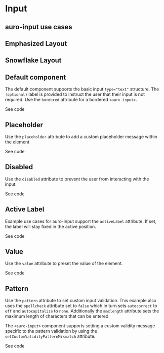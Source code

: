 # Input

<!-- AURO-GENERATED-CONTENT:START (FILE:src=./../docs/partials/description.md) -->
<!-- AURO-GENERATED-CONTENT:END -->

## auro-input use cases

<!-- AURO-GENERATED-CONTENT:START (FILE:src=./../docs/partials/useCases.md) -->
<!-- AURO-GENERATED-CONTENT:END -->

## Emphasized Layout

<div class="exampleWrapper--ondark">
  <!-- AURO-GENERATED-CONTENT:START (FILE:src=./../apiExamples/emphasized/basic.html) -->
  <!-- AURO-GENERATED-CONTENT:END -->
</div>

## Snowflake Layout

<div class="exampleWrapper--ondark">
  <!-- AURO-GENERATED-CONTENT:START (FILE:src=./../apiExamples/snowflake/basic.html) -->
  <!-- AURO-GENERATED-CONTENT:END -->
</div>

## Default component

The default component supports the basic input `type="text"` structure. The `(optional)` label is provided to instruct the user that their input is not required. Use the `bordered` attribute for a bordered `<auro-input>`.

<div class="exampleWrapper">
  <!-- AURO-GENERATED-CONTENT:START (FILE:src=./../apiExamples/basic.html) -->
  <!-- AURO-GENERATED-CONTENT:END -->
</div>

<div class="exampleWrapper--ondark" aria-hidden>
  <!-- AURO-GENERATED-CONTENT:START (FILE:src=./../apiExamples/onDark.html) -->
  <!-- AURO-GENERATED-CONTENT:END -->
</div>

<auro-accordion alignRight>
  <span slot="trigger">See code</span>

<!-- AURO-GENERATED-CONTENT:START (CODE:src=./../apiExamples/basic.html) -->
<!-- AURO-GENERATED-CONTENT:END -->

<!-- AURO-GENERATED-CONTENT:START (CODE:src=./../apiExamples/onDark.html) -->
<!-- AURO-GENERATED-CONTENT:END -->

</auro-accordion>

## Placeholder

Use the `placeholder` attribute to add a custom placeholder message within the element.

<div class="exampleWrapper">
  <!-- AURO-GENERATED-CONTENT:START (FILE:src=./../apiExamples/placeholder.html) -->
  <!-- AURO-GENERATED-CONTENT:END -->
</div>

<auro-accordion alignRight>
  <span slot="trigger">See code</span>

<!-- AURO-GENERATED-CONTENT:START (CODE:src=./../apiExamples/placeholder.html) -->
<!-- AURO-GENERATED-CONTENT:END -->

</auro-accordion>

## Disabled

Use the `disabled` attribute to prevent the user from interacting with the input.

<div class="exampleWrapper">
  <!-- AURO-GENERATED-CONTENT:START (FILE:src=./../apiExamples/disabled.html) -->
  <!-- AURO-GENERATED-CONTENT:END -->
</div>

<div class="exampleWrapper--ondark" aria-hidden>
  <!-- AURO-GENERATED-CONTENT:START (FILE:src=./../apiExamples/onDarkDisabled.html) -->
  <!-- AURO-GENERATED-CONTENT:END -->
</div>

<auro-accordion alignRight>
  <span slot="trigger">See code</span>

<!-- AURO-GENERATED-CONTENT:START (CODE:src=./../apiExamples/disabled.html) -->
<!-- AURO-GENERATED-CONTENT:END -->

<!-- AURO-GENERATED-CONTENT:START (CODE:src=./../apiExamples/onDarkDisabled.html) -->
<!-- AURO-GENERATED-CONTENT:END -->

</auro-accordion>

## Active Label

Example use cases for auro-input support the `activeLabel` attribute. If set, the label will stay fixed in the active position.

<div class="exampleWrapper">
  <!-- AURO-GENERATED-CONTENT:START (FILE:src=./../apiExamples/activeLabel.html) -->
  <!-- AURO-GENERATED-CONTENT:END -->
</div>

<auro-accordion alignRight>
  <span slot="trigger">See code</span>

<!-- AURO-GENERATED-CONTENT:START (CODE:src=./../apiExamples/activeLabel.html) -->
<!-- AURO-GENERATED-CONTENT:END -->

</auro-accordion>

## Value

Use the `value` attribute to preset the value of the element.

<div class="exampleWrapper">
  <!-- AURO-GENERATED-CONTENT:START (FILE:src=./../apiExamples/programmaticValue.html) -->
  <!-- AURO-GENERATED-CONTENT:END -->
</div>

<auro-accordion alignRight>
  <span slot="trigger">See code</span>

<!-- AURO-GENERATED-CONTENT:START (CODE:src=./../apiExamples/programmaticValue.html) -->
<!-- AURO-GENERATED-CONTENT:END -->

</auro-accordion>


## Pattern

Use the `pattern` attribute to set custom input validation. This example also uses the `spellcheck` attribute set to `false` which in turn sets `autocorrect` to `off` and `autocapitalize` to `none`. Additionally the `maxlength` attribute sets the maximum length of characters that can be entered.

The `<auro-input>` component supports setting a custom validity message specific to the pattern validation by using the `setCustomValidityPatternMismatch` attribute.

<div class="exampleWrapper">
  <!-- AURO-GENERATED-CONTENT:START (FILE:src=./../apiExamples/pattern.html) -->
  <!-- AURO-GENERATED-CONTENT:END -->
</div>

<auro-accordion alignRight>
  <span slot="trigger">See code</span>

<!-- AURO-GENERATED-CONTENT:START (CODE:src=./../apiExamples/pattern.html) -->
<!-- AURO-GENERATED-CONTENT:END -->

</auro-accordion>
